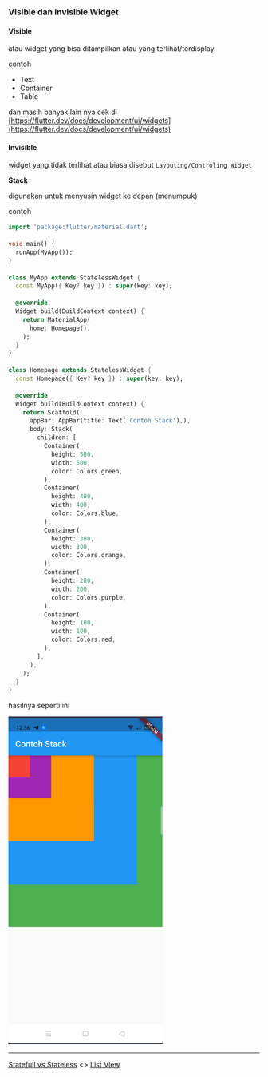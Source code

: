 ### Visible dan Invisible Widget

#### Visible

atau widget yang bisa ditampilkan atau yang terlihat/terdisplay

contoh

* Text
* Container
* Table

dan masih banyak lain nya cek di [https://flutter.dev/docs/development/ui/widgets](https://flutter.dev/docs/development/ui/widgets)

#### Invisible

widget yang tidak terlihat atau biasa disebut `Layouting/Controling Widget`

**Stack**

digunakan untuk menyusin widget ke depan (menumpuk)

contoh

```dart
import 'package:flutter/material.dart';

void main() {
  runApp(MyApp());
}

class MyApp extends StatelessWidget {
  const MyApp({ Key? key }) : super(key: key);

  @override
  Widget build(BuildContext context) {
    return MaterialApp(
      home: Homepage(),
    );
  }
}

class Homepage extends StatelessWidget {
  const Homepage({ Key? key }) : super(key: key);

  @override
  Widget build(BuildContext context) {
    return Scaffold(
      appBar: AppBar(title: Text('Contoh Stack'),),
      body: Stack(
        children: [
          Container(
            height: 500,
            width: 500,
            color: Colors.green,
          ),
          Container(
            height: 400,
            width: 400,
            color: Colors.blue,
          ),
          Container(
            height: 300,
            width: 300,
            color: Colors.orange,
          ),
          Container(
            height: 200,
            width: 200,
            color: Colors.purple,
          ),
          Container(
            height: 100,
            width: 100,
            color: Colors.red,
          ),
        ],
      ),
    );
  }
}
```

hasilnya seperti ini

![widget stack](docs/stack.png)

---
[Statefull vs Stateless](../states/README.md)  <> [List View](../lists/README.md)

